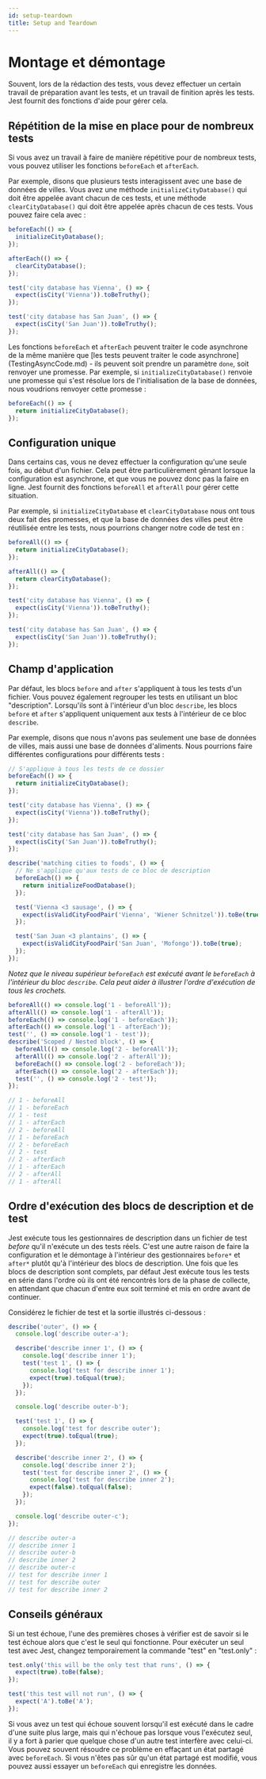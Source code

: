 ```yaml
---
id: setup-teardown
title: Setup and Teardown
---
```


# Montage et démontage

Souvent, lors de la rédaction des tests, vous devez effectuer un certain travail de préparation avant les tests, et un travail de finition après les tests. Jest fournit des fonctions d'aide pour gérer cela.

## Répétition de la mise en place pour de nombreux tests

Si vous avez un travail à faire de manière répétitive pour de nombreux tests, vous pouvez utiliser les fonctions `beforeEach` et `afterEach`.

Par exemple, disons que plusieurs tests interagissent avec une base de données de villes. Vous avez une méthode `initializeCityDatabase()` qui doit être appelée avant chacun de ces tests, et une méthode `clearCityDatabase()` qui doit être appelée après chacun de ces tests. Vous pouvez faire cela avec :

```js
beforeEach(() => {
  initializeCityDatabase();
});

afterEach(() => {
  clearCityDatabase();
});

test('city database has Vienna', () => {
  expect(isCity('Vienna')).toBeTruthy();
});

test('city database has San Juan', () => {
  expect(isCity('San Juan')).toBeTruthy();
});
```

Les fonctions `beforeEach` et `afterEach` peuvent traiter le code asynchrone de la même manière que [les tests peuvent traiter le code asynchrone] (TestingAsyncCode.md) - ils peuvent soit prendre un paramètre `done`, soit renvoyer une promesse. Par exemple, si `initializeCityDatabase()` renvoie une promesse qui s'est résolue lors de l'initialisation de la base de données, nous voudrions renvoyer cette promesse :

```js
beforeEach(() => {
  return initializeCityDatabase();
});
```

## Configuration unique

Dans certains cas, vous ne devez effectuer la configuration qu'une seule fois, au début d'un fichier. Cela peut être particulièrement gênant lorsque la configuration est asynchrone, et que vous ne pouvez donc pas la faire en ligne. Jest fournit des fonctions `beforeAll` et `afterAll` pour gérer cette situation.

Par exemple, si `initializeCityDatabase` et `clearCityDatabase` nous ont tous deux fait des promesses, et que la base de données des villes peut être réutilisée entre les tests, nous pourrions changer notre code de test en :

```js
beforeAll(() => {
  return initializeCityDatabase();
});

afterAll(() => {
  return clearCityDatabase();
});

test('city database has Vienna', () => {
  expect(isCity('Vienna')).toBeTruthy();
});

test('city database has San Juan', () => {
  expect(isCity('San Juan')).toBeTruthy();
});
```

## Champ d'application

Par défaut, les blocs `before` and `after` s'appliquent à tous les tests d'un fichier. Vous pouvez également regrouper les tests en utilisant un bloc "description". Lorsqu'ils sont à l'intérieur d'un bloc `describe`, les blocs `before` et `after` s'appliquent uniquement aux tests à l'intérieur de ce bloc `describe`.

Par exemple, disons que nous n'avons pas seulement une base de données de villes, mais aussi une base de données d'aliments. Nous pourrions faire différentes configurations pour différents tests :

```js
// S'applique à tous les tests de ce dossier
beforeEach(() => {
  return initializeCityDatabase();
});

test('city database has Vienna', () => {
  expect(isCity('Vienna')).toBeTruthy();
});

test('city database has San Juan', () => {
  expect(isCity('San Juan')).toBeTruthy();
});

describe('matching cities to foods', () => {
  // Ne s'applique qu'aux tests de ce bloc de description
  beforeEach(() => {
    return initializeFoodDatabase();
  });

  test('Vienna <3 sausage', () => {
    expect(isValidCityFoodPair('Vienna', 'Wiener Schnitzel')).toBe(true);
  });

  test('San Juan <3 plantains', () => {
    expect(isValidCityFoodPair('San Juan', 'Mofongo')).toBe(true);
  });
});
```

_Notez que le niveau supérieur `beforeEach` est exécuté avant le `beforeEach` à l'intérieur du bloc `describe`. Cela peut aider à illustrer l'ordre d'exécution de tous les crochets._

```js
beforeAll(() => console.log('1 - beforeAll'));
afterAll(() => console.log('1 - afterAll'));
beforeEach(() => console.log('1 - beforeEach'));
afterEach(() => console.log('1 - afterEach'));
test('', () => console.log('1 - test'));
describe('Scoped / Nested block', () => {
  beforeAll(() => console.log('2 - beforeAll'));
  afterAll(() => console.log('2 - afterAll'));
  beforeEach(() => console.log('2 - beforeEach'));
  afterEach(() => console.log('2 - afterEach'));
  test('', () => console.log('2 - test'));
});

// 1 - beforeAll
// 1 - beforeEach
// 1 - test
// 1 - afterEach
// 2 - beforeAll
// 1 - beforeEach
// 2 - beforeEach
// 2 - test
// 2 - afterEach
// 1 - afterEach
// 2 - afterAll
// 1 - afterAll
```

## Ordre d'exécution des blocs de description et de test

Jest exécute tous les gestionnaires de description dans un fichier de test _before_ qu'il n'exécute un des tests réels. C'est une autre raison de faire la configuration et le démontage à l'intérieur des gestionnaires  `before*` et `after*` plutôt qu'à l'intérieur des blocs de description. Une fois que les blocs de description sont complets, par défaut Jest exécute tous les tests en série dans l'ordre où ils ont été rencontrés lors de la phase de collecte, en attendant que chacun d'entre eux soit terminé et mis en ordre avant de continuer.

Considérez le fichier de test et la sortie illustrés ci-dessous :

```js
describe('outer', () => {
  console.log('describe outer-a');

  describe('describe inner 1', () => {
    console.log('describe inner 1');
    test('test 1', () => {
      console.log('test for describe inner 1');
      expect(true).toEqual(true);
    });
  });

  console.log('describe outer-b');

  test('test 1', () => {
    console.log('test for describe outer');
    expect(true).toEqual(true);
  });

  describe('describe inner 2', () => {
    console.log('describe inner 2');
    test('test for describe inner 2', () => {
      console.log('test for describe inner 2');
      expect(false).toEqual(false);
    });
  });

  console.log('describe outer-c');
});

// describe outer-a
// describe inner 1
// describe outer-b
// describe inner 2
// describe outer-c
// test for describe inner 1
// test for describe outer
// test for describe inner 2
```

## Conseils généraux

Si un test échoue, l'une des premières choses à vérifier est de savoir si le test échoue alors que c'est le seul qui fonctionne. Pour exécuter un seul test avec Jest, changez temporairement la commande "test" en "test.only" :

```js
test.only('this will be the only test that runs', () => {
  expect(true).toBe(false);
});

test('this test will not run', () => {
  expect('A').toBe('A');
});
```

Si vous avez un test qui échoue souvent lorsqu'il est exécuté dans le cadre d'une suite plus large, mais qui n'échoue pas lorsque vous l'exécutez seul, il y a fort à parier que quelque chose d'un autre test interfère avec celui-ci. Vous pouvez souvent résoudre ce problème en effaçant un état partagé avec `beforeEach`. Si vous n'êtes pas sûr qu'un état partagé est modifié, vous pouvez aussi essayer un `beforeEach` qui enregistre les données.

